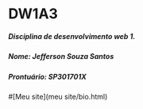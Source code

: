 # DW1A3

##### Disciplina de desenvolvimento web 1.
##### Nome: Jefferson Souza Santos
##### Prontuário: SP301701X

#[Meu site](meu site/bio.html)

